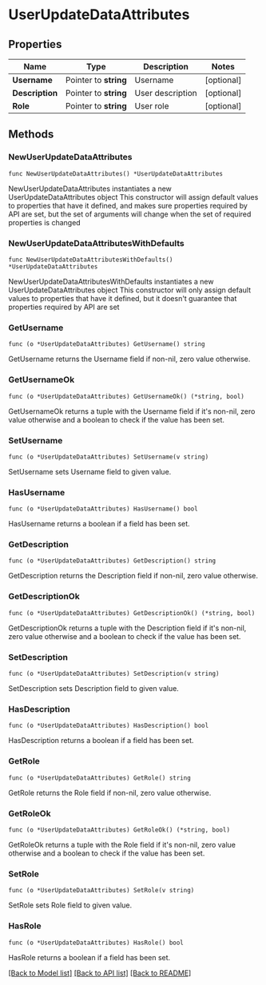 # UserUpdateDataAttributes

## Properties

Name | Type | Description | Notes
------------ | ------------- | ------------- | -------------
**Username** | Pointer to **string** | Username | [optional] 
**Description** | Pointer to **string** | User description | [optional] 
**Role** | Pointer to **string** | User role | [optional] 

## Methods

### NewUserUpdateDataAttributes

`func NewUserUpdateDataAttributes() *UserUpdateDataAttributes`

NewUserUpdateDataAttributes instantiates a new UserUpdateDataAttributes object
This constructor will assign default values to properties that have it defined,
and makes sure properties required by API are set, but the set of arguments
will change when the set of required properties is changed

### NewUserUpdateDataAttributesWithDefaults

`func NewUserUpdateDataAttributesWithDefaults() *UserUpdateDataAttributes`

NewUserUpdateDataAttributesWithDefaults instantiates a new UserUpdateDataAttributes object
This constructor will only assign default values to properties that have it defined,
but it doesn't guarantee that properties required by API are set

### GetUsername

`func (o *UserUpdateDataAttributes) GetUsername() string`

GetUsername returns the Username field if non-nil, zero value otherwise.

### GetUsernameOk

`func (o *UserUpdateDataAttributes) GetUsernameOk() (*string, bool)`

GetUsernameOk returns a tuple with the Username field if it's non-nil, zero value otherwise
and a boolean to check if the value has been set.

### SetUsername

`func (o *UserUpdateDataAttributes) SetUsername(v string)`

SetUsername sets Username field to given value.

### HasUsername

`func (o *UserUpdateDataAttributes) HasUsername() bool`

HasUsername returns a boolean if a field has been set.

### GetDescription

`func (o *UserUpdateDataAttributes) GetDescription() string`

GetDescription returns the Description field if non-nil, zero value otherwise.

### GetDescriptionOk

`func (o *UserUpdateDataAttributes) GetDescriptionOk() (*string, bool)`

GetDescriptionOk returns a tuple with the Description field if it's non-nil, zero value otherwise
and a boolean to check if the value has been set.

### SetDescription

`func (o *UserUpdateDataAttributes) SetDescription(v string)`

SetDescription sets Description field to given value.

### HasDescription

`func (o *UserUpdateDataAttributes) HasDescription() bool`

HasDescription returns a boolean if a field has been set.

### GetRole

`func (o *UserUpdateDataAttributes) GetRole() string`

GetRole returns the Role field if non-nil, zero value otherwise.

### GetRoleOk

`func (o *UserUpdateDataAttributes) GetRoleOk() (*string, bool)`

GetRoleOk returns a tuple with the Role field if it's non-nil, zero value otherwise
and a boolean to check if the value has been set.

### SetRole

`func (o *UserUpdateDataAttributes) SetRole(v string)`

SetRole sets Role field to given value.

### HasRole

`func (o *UserUpdateDataAttributes) HasRole() bool`

HasRole returns a boolean if a field has been set.


[[Back to Model list]](../README.md#documentation-for-models) [[Back to API list]](../README.md#documentation-for-api-endpoints) [[Back to README]](../README.md)



